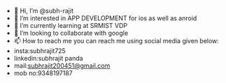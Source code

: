 - 👋 Hi, I’m @subh-rajit
- 👀 I’m interested in APP DEVELOPMENT for ios as well as anroid
- 🌱 I’m currently learning at SRMIST VDP
- 💞️ I’m looking to collaborate with google
- 📫 How to reach me you can reach me using social media given below:
- insta:subhrajit725
- linkedin:subhrajit panda
- mail:subhrajit200451@gmail.com
- mob no:9348197187

<!---
subh-rajit/subh-rajit is a ✨ special ✨ repository because its `README.md` (this file) appears on your GitHub profile.
You can click the Preview link to take a look at your changes.
--->
